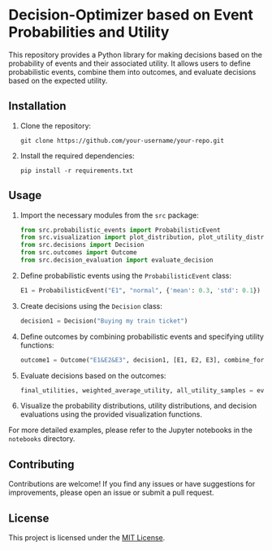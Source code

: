 

# Decision-Optimizer based on Event Probabilities and Utility

This repository provides a Python library for making decisions based on the probability of events and their associated utility. It allows users to define probabilistic events, combine them into outcomes, and evaluate decisions based on the expected utility.

## Installation

1. Clone the repository:
    ```
    git clone https://github.com/your-username/your-repo.git
    ```

2. Install the required dependencies:
    ```
    pip install -r requirements.txt   
    ```

## Usage

1. Import the necessary modules from the `src` package:
    ```python
    from src.probabilistic_events import ProbabilisticEvent
    from src.visualization import plot_distribution, plot_utility_distribution, plot_utility_distribution_decision, plot_probability_distribution
    from src.decisions import Decision
    from src.outcomes import Outcome
    from src.decision_evaluation import evaluate_decision
    ```

2. Define probabilistic events using the `ProbabilisticEvent` class:
    ```python
    E1 = ProbabilisticEvent("E1", "normal", {'mean': 0.3, 'std': 0.1})
    ```

3. Create decisions using the `Decision` class:
    ```python
    decision1 = Decision("Buying my train ticket")
    ```

4. Define outcomes by combining probabilistic events and specifying utility functions:
    ```python
    outcome1 = Outcome("E1&E2&E3", decision1, [E1, E2, E3], combine_formula, utility_function)
    ```

5. Evaluate decisions based on the outcomes:
    ```python
    final_utilities, weighted_average_utility, all_utility_samples = evaluate_decision(decision1, all_outcomes)
    ```

6. Visualize the probability distributions, utility distributions, and decision evaluations using the provided visualization functions.

For more detailed examples, please refer to the Jupyter notebooks in the `notebooks` directory.

## Contributing

Contributions are welcome! If you find any issues or have suggestions for improvements, please open an issue or submit a pull request.

## License

This project is licensed under the [MIT License](LICENSE).
```



